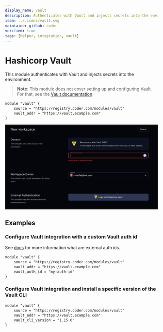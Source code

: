 ```yaml
---
display_name: vault
description: Authenticates with Vault and injects secrets into the environment.
icon: ../.icons/vault.svg
maintainer_github: coder
verified: true
tags: [helper, integration, vault]
---
```


# Hashicorp Vault

This module authenticates with Vault and injects secrets into the environment.

> **Note:** This module does not cover setting up and configuring Vault. For that, see the [Vault documentation](https://www.vaultproject.io/docs).

```hcl
module "vault" {
    source = "https://registry.coder.com/modules/vault"
    vault_addr = "https://vault.example.com"
}
```

![Vault login](../.images/vault-login.png)

## Examples

### Configure Vault integration with a custom Vault auth id

See [docs](https://coder.com/docs/v2/latest/admin/external-auth) for more information what are external auth ids.

```hcl
module "vault" {
    source = "https://registry.coder.com/modules/vault"
    vault_addr = "https://vault.example.com"
    vault_auth_id = "my-auth-id"
}
```

### Configure Vault integration and install a specific version of the Vault CLI

```hcl
module "vault" {
    source = "https://registry.coder.com/modules/vault"
    vault_addr = "https://vault.example.com"
    vault_cli_version = "1.15.0"
}
```

